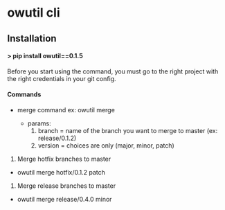 # owutil cli
## Installation

#### > pip install owutil==0.1.5

Before you start using the command, you must go to the right project with the right credentials in your git config.

#### Commands
- merge command
  ex: owutil merge <branch> <version>
  - params:
    1. branch = name of the branch you want to merge to master (ex: release/0.1.2)
    2. version = choices are only (major, minor, patch)


1. Merge hotfix branches to master
  - owutil merge hotfix/0.1.2 patch

1. Merge release branches to master
  - owutil merge release/0.4.0 minor

